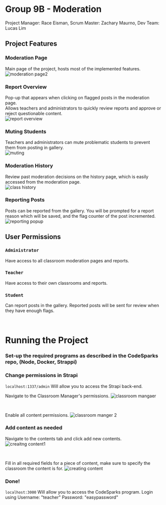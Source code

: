 # Group 9B - Moderation

Project Manager: Race Eisman, Scrum Master: Zachary Maurno, Dev Team: Lucas Lim

## Project Features

### Moderation Page

Main page of the project, hosts most of the implemented features. <br/>
![moderation page2](https://github.com/NineBCen3031/diamond-project13-9B/assets/93298664/e8a256ab-ca92-47ae-a6d4-659920df57cd)

### Report Overview
Pop-up that appears when clicking on flagged posts in the moderation page. <br/>
Allows teachers and administrators to quickly review reports and approve or reject questionable content.  <br/>
![report overview](https://github.com/NineBCen3031/diamond-project13-9B/assets/93298664/5aa9e083-35c2-4e98-bb39-9f15ac8f0c7d)

### Muting Students
Teachers and administrators can mute problematic students to prevent them from posting in gallery.  <br/>
![muting](https://github.com/NineBCen3031/diamond-project13-9B/assets/93298664/ac0f720b-797a-4555-a7b4-62b23f8e07c2)

### Moderation History
Review past moderation decisions on the history page, which is easily accessed from the moderation page. <br/>
![class history](https://github.com/NineBCen3031/diamond-project13-9B/assets/93298664/a66cc37d-bc2f-4445-9e56-4338f2eeac9e)

### Reporting Posts
Posts can be reported from the gallery. You will be prompted for a report reason which will be saved, and the flag counter of the post incremented. <br/>
![reporting popup](https://github.com/NineBCen3031/diamond-project13-9B/assets/93298664/931ffb22-d720-4902-a198-5f8825b2b65a)


## User Permissions

### `Administrator` 
Have access to all classroom moderation pages and reports.

### `Teacher`
Have access to their own classrooms and reports.

### `Student`
Can report posts in the gallery. Reported posts will be sent for review when they have enough flags.


<br/>

# Running the Project

  ### Set-up the required programs as described in the CodeSparks repo, (Node, Docker, Strappi)

  ### Change permissions in Strapi
  `localhost:1337/admin` Will allow you to access the Strapi back-end. 

  Navigate to the Classroom Manager's permissions.
  ![classroom mangaer](https://github.com/NineBCen3031/diamond-project13-9B/assets/93298664/c97199c3-e339-48e4-a8f0-565e3fd11486)

   <br/>

   Enable all content permissions.
  ![classroom manger 2](https://github.com/NineBCen3031/diamond-project13-9B/assets/93298664/2b1e5035-e64d-40fa-926e-c5a8f31fb6ba)

  

  ### Add content as needed
  Navigate to the contents tab and click add new contents.
  ![creaitng content1](https://github.com/NineBCen3031/diamond-project13-9B/assets/93298664/d300c301-c688-4f84-8468-2a6bcb7f5a72)

  <br/>

  Fill in all required fields for a piece of content, make sure to specify the classroom the content is for.
  ![creating content](https://github.com/NineBCen3031/diamond-project13-9B/assets/93298664/c75fbdd2-0d41-4670-a848-f0a9759abc16)


  ### Done!
  `localhost:3000` Will allow you to access the CodeSparks program. 
  Login using Username: "teacher" Password: "easypassword"
  


